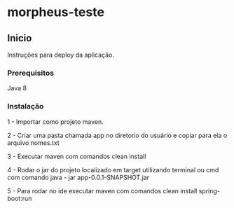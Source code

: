 # morpheus-teste
## Inicio

Instruções para deploy da aplicação.

### Prerequisitos

Java 8

### Instalação

1 - Importar como projeto maven.

2 - Criar uma pasta chamada app no diretorio do usuário e copiar para ela o arquivo nomes.txt

3 - Executar maven com comandos clean install

4 - Rodar o jar do projeto localizado em target utilizando terminal ou cmd com comando java - jar app-0.0.1-SNAPSHOT.jar

5 - Para rodar no ide executar maven com comandos clean install spring-boot:run

